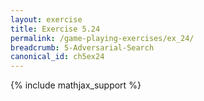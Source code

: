 ```yaml
---
layout: exercise
title: Exercise 5.24
permalink: /game-playing-exercises/ex_24/
breadcrumb: 5-Adversarial-Search
canonical_id: ch5ex24
---
```


{% include mathjax_support %}
